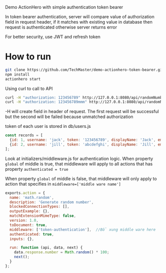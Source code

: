 Demo ActionHero with simple authentication token bearer

In token bearer authentication, server will compare value of authorization field in request header, if it matches
with existing value in database then request is authenticated otherwise server returns error
 
For better security, use JWT and refresh token

# How to run

```bash
git clone https://github.com/TechMaster/demo-actionhero-token-bearer.git
npm install
actionhero start
```

Using curl to call to API
```bash
curl -H "authorization: 123456789" http://127.0.0.1:8080/api/randomNumber
curl -H "authorization: 123456789mmm" http://127.0.0.1:8080/api/randomNumber
```

-H will create field in header of request.
The first request will be successful but the second will be failed because unmatched authorization

token of each user is stored in db/users.js
```javascript
const records = [
  {id: 1, username: 'jack', token: '123456789', displayName: 'Jack', emails: [{value: 'jack@example.com'}]} ,
  {id: 2, username: 'jill', token: 'abcdefghi', displayName: 'Jill', emails: [{value: 'jill@example.com'}]}
];
```

Look at initializers/middleware.js for authentication logic.
When property ```global``` of middle is true, that middleware will apply to all actions that has property ```authenticated = true```

When property ```global``` of middle is false, that middleware will only apply to action that specifies in ```middleware=['middle ware name']``` 
```javascript
exports.action = {
  name: 'math.random',
  description: 'Generate random number',
  blockedConnectionTypes: [],
  outputExample: {},
  matchExtensionMimeType: false,
  version: 1.0,
  toDocument: true,
  middleware: ['token-authentication'],  //Bổ xung middle ware here
  authenticated: true,
  inputs: {},

  run: function (api, data, next) {
    data.response.number = Math.random() * 100;
    next();
  }
};
```
